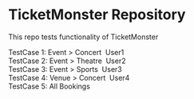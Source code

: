 # TicketMonster Repository
This repo tests functionality of TicketMonster

TestCase 1:  Event > Concert&nbsp; User1<br>
TestCase 2:  Event > Theatre&nbsp; User2 <br>
TestCase 3:  Event > Sports&nbsp; User3 <br>
TestCase 4:  Venue > Concert&nbsp; User4 <br>
TestCase 5:  All Bookings <br>